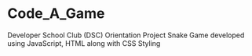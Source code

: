# Code_A_Game
Developer School Club (DSC) Orientation Project 
Snake Game developed using JavaScript, HTML along with CSS Styling 
